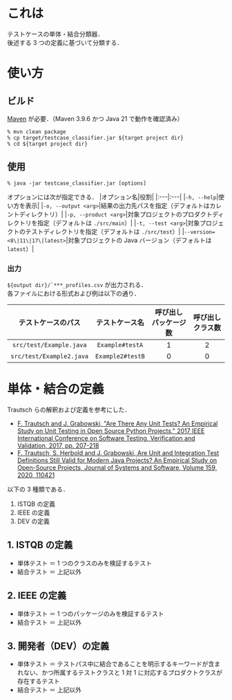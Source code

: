 # これは
テストケースの単体・結合分類器．  
後述する 3 つの定義に基づいて分類する．

# 使い方
## ビルド
[Maven](https://maven.apache.org/) が必要．（Maven 3.9.6 かつ Java 21 で動作を確認済み）
~~~
% mvn clean package
% cp target/testcase_classifier.jar ${target project dir}
% cd ${target project dir}
~~~

## 使用
~~~
% java -jar testcase_classifier.jar [options]
~~~

オプションには次が指定できる．
|オプション名|役割|
|:---|:---|
|```-h, --help```|使い方を表示|
|```-o, --output <arg>```|結果の出力先パスを指定（デフォルトはカレントディレクトリ）|
|```-p, --product <arg>```|対象プロジェクトのプロダクトディレクトリを指定（デフォルトは ```./src/main```）|
|```-t, --test <arg>```|対象プロジェクトのテストディレクトリを指定（デフォルトは ```./src/test```）|
|```--version=<8\|11\|17\|latest>```|対象プロジェクトの Java バージョン（デフォルトは ```latest```）|

### 出力
```${output dir}/`***_profiles.csv``` が出力される．  
各ファイルにおける形式および例は以下の通り．  

| テストケースのパス | テストケース名 |  呼び出しパッケージ数 | 呼び出しクラス数 |
| :----: | :----: | :----: | :---: |
| ```src/test/Example.java``` | ```Example#testA``` | 1 | 2 |
| ```src/test/Example2.java``` | ```Example2#testB``` | 0 | 0 | 


# 単体・結合の定義
Trautsch らの解釈および定義を参考にした．
- [F. Trautsch and J. Grabowski, "Are There Any Unit Tests? An Empirical Study on Unit Testing in Open Source Python Projects," 2017 IEEE International Conference on Software Testing, Verification and Validation, 2017, pp. 207-218](https://ieeexplore.ieee.org/document/7927976)
- [F. Trautsch, S. Herbold and J. Grabowski, Are Unit and Integration Test Definitions Still Valid for Modern Java Projects? An Empirical Study on Open-Source Projects, Journal of Systems and Software, Volume 159, 2020, 110421](https://www.sciencedirect.com/science/article/pii/S0164121219301955)

以下の 3 種類である．
1. ISTQB の定義
2. IEEE の定義
3. DEV の定義

## 1. ISTQB の定義
- 単体テスト ＝ 1 つのクラスのみを検証するテスト
- 結合テスト ＝ 上記以外

## 2. IEEE の定義
- 単体テスト ＝ 1 つのパッケージのみを検証するテスト
- 結合テスト ＝ 上記以外

## 3. 開発者（DEV）の定義
- 単体テスト ＝ テストパス中に結合であることを明示するキーワードが含まれない、かつ所属するテストクラスと 1 対 1 に対応するプロダクトクラスが存在するテスト
- 結合テスト ＝ 上記以外